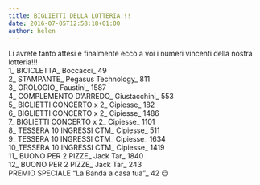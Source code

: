 ```yaml
---
title: BIGLIETTI DELLA LOTTERIA!!!
date: 2016-07-05T12:58:18+01:00
author: helen
---
```


Li avrete tanto attesi e finalmente ecco a voi i numeri vincenti della nostra lotteria!!!  
1_ BICICLETTA_ Boccacci_ 49  
2_ STAMPANTE_ Pegasus Technology_ 811  
3_ OROLOGIO_ Faustini_ 1587  
4_ COMPLEMENTO D&#8217;ARREDO_ Giustacchini_ 553  
5_ BIGLIETTI CONCERTO x 2_ Cipiesse_ 182  
6_ BIGLIETTI CONCERTO x 2_ Cipiesse_ 1486  
7_ BIGLIETTI CONCERTO x 2_ Cipiesse_ 1101  
8_ TESSERA 10 INGRESSI CTM_ Cipiesse_ 511  
9_ TESSERA 10 INGRESSI CTM_ Cipiesse_ 1634  
10\_TESSERA 10 INGRESSI CTM\_ Cipiesse_ 1419  
11_ BUONO PER 2 PIZZE_ Jack Tar_ 1840  
12_ BUONO PER 2 PIZZE_ Jack Tar_ 243  
PREMIO SPECIALE &#8220;La Banda a casa tua&#8221;_ 42 😉